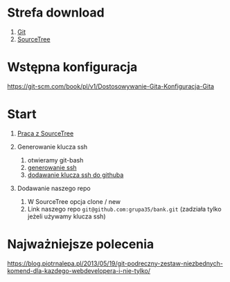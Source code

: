 # Strefa download
1. [Git]()
2. [SourceTree](https://www.sourcetreeapp.com/)

# Wstępna konfiguracja
https://git-scm.com/book/pl/v1/Dostosowywanie-Gita-Konfiguracja-Gita

# Start
1. [Praca z SourceTree](https://confluence.atlassian.com/get-started-with-sourcetree)
2. Generowanie klucza ssh
    1. otwieramy git-bash
    2. [generowanie ssh](https://git-scm.com/book/pl/v1/Git-na-serwerze-Generacja-pary-kluczy-SSH)
    3. [dodawanie klucza ssh do githuba](https://help.github.com/articles/adding-a-new-ssh-key-to-your-github-account/)

3. Dodawanie naszego repo
    1. W SourceTree opcja clone / new
    2. Link naszego repo `git@github.com:grupa35/bank.git` (zadziała tylko jeżeli używamy klucza ssh)

# Najważniejsze polecenia
https://blog.piotrnalepa.pl/2013/05/19/git-podreczny-zestaw-niezbednych-komend-dla-kazdego-webdevelopera-i-nie-tylko/
